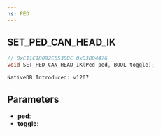 ```yaml
---
ns: PED
---
```

## SET_PED_CAN_HEAD_IK

```c
// 0xC11C18092C5530DC 0xD3B04476
void SET_PED_CAN_HEAD_IK(Ped ped, BOOL toggle);
```

```
NativeDB Introduced: v1207
```

## Parameters
* **ped**:
* **toggle**:
